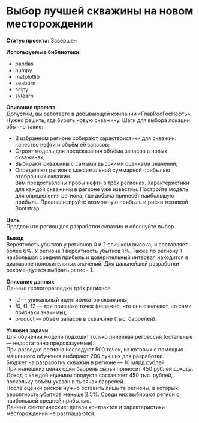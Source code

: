 # Выбор лучшей скважины на новом месторождении

**Статус проекта:** Завершен

**Используемые библиотеки**
* pandas
* numpy
* matplotlib
* seaborn
* scipy
* sklearn

**Описание проекта**\
Допустим, вы работаете в добывающей компании «ГлавРосГосНефть». Нужно решить, где бурить новую скважину.
Шаги для выбора локации обычно такие:
* В избранном регионе собирают характеристики для скважин: качество нефти и объём её запасов;
* Строят модель для предсказания объёма запасов в новых скважинах;
* Выбирают скважины с самыми высокими оценками значений;
* Определяют регион с максимальной суммарной прибылью отобранных скважин.\
Вам предоставлены пробы нефти в трёх регионах. Характеристики для каждой скважины в регионе уже известны. Постройте модель для определения региона, где добыча принесёт наибольшую прибыль. Проанализируйте возможную прибыль и риски техникой Bootstrap.

**Цель**\
Предложите регион для разработки скважин и обоснуйте выбор.

**Вывод**\
Вероятность убытков у регионов 0 и 2 слишком высока, и составляет более 6%. У региона 1 вероятность убытков 1%. Также по региону 1 наибольшая средняя прибыль и доверительный интервал находится в диапазоне положительных значений. Для дальнейшей разработки рекомендуется выбрать регион 1.

**Описание данных**\
Данные геологоразведки трёх регионов
* id — уникальный идентификатор скважины;
* f0, f1, f2 — три признака точек (неважно, что они означают, но сами признаки значимы);
* product — объём запасов в скважине (тыс. баррелей).

**Условия задачи:**\
Для обучения модели подходит только линейная регрессия (остальные — недостаточно предсказуемые).\
При разведке региона исследуют 500 точек, из которых с помощью машинного обучения выбирают 200 лучших для разработки.\
Бюджет на разработку скважин в регионе — 10 млрд рублей.\
При нынешних ценах один баррель сырья приносит 450 рублей дохода. Доход с каждой единицы продукта составляет 450 тыс. рублей, поскольку объём указан в тысячах баррелей.\
После оценки рисков нужно оставить лишь те регионы, в которых вероятность убытков меньше 2.5%. Среди них выбирают регион с наибольшей средней прибылью.\
Данные синтетические: детали контрактов и характеристики месторождений не разглашаются.